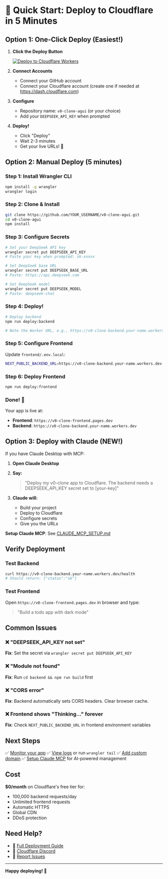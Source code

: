 # 🚀 Quick Start: Deploy to Cloudflare in 5 Minutes

## Option 1: One-Click Deploy (Easiest!)

1. **Click the Deploy Button**
   
   [![Deploy to Cloudflare Workers](https://deploy.workers.cloudflare.com/button)](https://deploy.workers.cloudflare.com/?url=https://github.com/YOUR_USERNAME/v0-clone-agui)

2. **Connect Accounts**
   - Connect your GitHub account
   - Connect your Cloudflare account (create one if needed at https://dash.cloudflare.com)

3. **Configure**
   - Repository name: `v0-clone-agui` (or your choice)
   - Add your `DEEPSEEK_API_KEY` when prompted

4. **Deploy!**
   - Click "Deploy"
   - Wait 2-3 minutes
   - Get your live URLs! 🎉

## Option 2: Manual Deploy (5 minutes)

### Step 1: Install Wrangler CLI

```bash
npm install -g wrangler
wrangler login
```

### Step 2: Clone & Install

```bash
git clone https://github.com/YOUR_USERNAME/v0-clone-agui.git
cd v0-clone-agui
npm install
```

### Step 3: Configure Secrets

```bash
# Set your DeepSeek API key
wrangler secret put DEEPSEEK_API_KEY
# Paste your key when prompted: sk-xxxxx

# Set DeepSeek base URL
wrangler secret put DEEPSEEK_BASE_URL
# Paste: https://api.deepseek.com

# Set DeepSeek model
wrangler secret put DEEPSEEK_MODEL
# Paste: deepseek-chat
```

### Step 4: Deploy!

```bash
# Deploy backend
npm run deploy:backend

# Note the Worker URL, e.g., https://v0-clone-backend.your-name.workers.dev
```

### Step 5: Configure Frontend

Update `frontend/.env.local`:
```bash
NEXT_PUBLIC_BACKEND_URL=https://v0-clone-backend.your-name.workers.dev
```

### Step 6: Deploy Frontend

```bash
npm run deploy:frontend
```

### Done! 🎉

Your app is live at:
- **Frontend**: `https://v0-clone-frontend.pages.dev`
- **Backend**: `https://v0-clone-backend.your-name.workers.dev`

## Option 3: Deploy with Claude (NEW!)

If you have Claude Desktop with MCP:

1. **Open Claude Desktop**

2. **Say:**
   > "Deploy my v0-clone app to Cloudflare. The backend needs a DEEPSEEK_API_KEY secret set to [your-key]"

3. **Claude will:**
   - Build your project
   - Deploy to Cloudflare
   - Configure secrets
   - Give you the URLs

**Setup Claude MCP**: See [CLAUDE_MCP_SETUP.md](CLAUDE_MCP_SETUP.md)

## Verify Deployment

### Test Backend
```bash
curl https://v0-clone-backend.your-name.workers.dev/health
# Should return: {"status":"ok"}
```

### Test Frontend
Open `https://v0-clone-frontend.pages.dev` in browser and type:
> "Build a todo app with dark mode"

## Common Issues

### ❌ "DEEPSEEK_API_KEY not set"
**Fix**: Set the secret via `wrangler secret put DEEPSEEK_API_KEY`

### ❌ "Module not found"
**Fix**: Run `cd backend && npm run build` first

### ❌ "CORS error"
**Fix**: Backend automatically sets CORS headers. Clear browser cache.

### ❌ Frontend shows "Thinking..." forever
**Fix**: Check `NEXT_PUBLIC_BACKEND_URL` in frontend environment variables

## Next Steps

✅ [Monitor your app](https://dash.cloudflare.com)
✅ [View logs](https://dash.cloudflare.com) or run `wrangler tail`
✅ [Add custom domain](https://developers.cloudflare.com/pages/configuration/custom-domains/)
✅ [Setup Claude MCP](CLAUDE_MCP_SETUP.md) for AI-powered management

## Cost

**$0/month** on Cloudflare's free tier for:
- 100,000 backend requests/day
- Unlimited frontend requests
- Automatic HTTPS
- Global CDN
- DDoS protection

## Need Help?

- 📖 [Full Deployment Guide](CLOUDFLARE_DEPLOY.md)
- 💬 [Cloudflare Discord](https://discord.cloudflare.com)
- 🐛 [Report Issues](https://github.com/YOUR_USERNAME/v0-clone-agui/issues)

---

**Happy deploying! 🚀**
